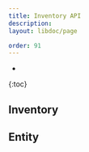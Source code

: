 ```yaml
---
title: Inventory API
description: 
layout: libdoc/page

order: 91
---
```

* 
{:toc}

## Inventory

## Entity
